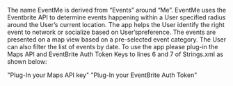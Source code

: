The name EventMe is derived from “Events” around “Me”. EventMe uses the Eventbrite API to determine events happening within a User specified radius around the User’s current location. The app helps the User identify the right event to network or socialize based on User’spreference. 
The events are presented on a map view based on a pre-selected event category. The User can also filter the list of events by date.
To use the app please plug-in the Maps API and EventBrite Auth Token Keys to lines 6 and 7 of Strings.xml as shown below:

<string name="maps_api_key">"Plug-In your Maps API key"</string>
<string name="my_personal_oauth_token">"Plug-In your EventBrite Auth Token"</string>
